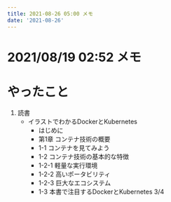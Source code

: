```yaml
---
title: 2021-08-26 05:00 メモ
date: '2021-08-26'
---
```


# 2021/08/19 02:52 メモ

# やったこと
1. 読書
    * イラストでわかるDockerとKubernetes
      * はじめに
      * 第1章 コンテナ技術の概要
      * 1-1 コンテナを見てみよう
      * 1-2 コンテナ技術の基本的な特徴
      * 1-2-1 軽量な実行環境
      * 1-2-2 高いポータビリティ
      * 1-2-3 巨大なエコシステム
      * 1-3 本書で注目するDockerとKubernetes 3/4 

